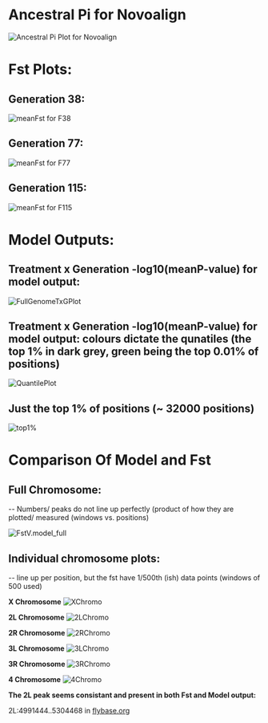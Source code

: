 # Ancestral Pi for Novoalign

![Ancestral Pi Plot for Novoalign](https://github.com/PaulKnoops/episodicSequenceData/blob/master/Analysis_after_sync_2018_plots/Ancestral_Pi.png)

# Fst Plots:
## Generation 38:
![meanFst for F38](https://github.com/PaulKnoops/episodicSequenceData/blob/master/Analysis_after_sync_2018_plots/F38_meanFstPlot.png)

## Generation 77: 
![meanFst for F77](https://github.com/PaulKnoops/episodicSequenceData/blob/master/Analysis_after_sync_2018_plots/F77_meanFstPlot.png)

## Generation 115: 
![meanFst for F115](https://github.com/PaulKnoops/episodicSequenceData/blob/master/Analysis_after_sync_2018_plots/F115_meanFstPlot.png)


# Model Outputs:

## Treatment x Generation -log10(meanP-value) for model output: 
![FullGenomeTxGPlot](https://github.com/PaulKnoops/episodicSequenceData/blob/master/Analysis_after_sync_2018_plots/CHROMO_meanP.png)

## Treatment x Generation -log10(meanP-value) for model output: colours dictate the qunatiles (the top 1% in dark grey, green being the top 0.01% of positions)
![QuantilePlot](https://github.com/PaulKnoops/episodicSequenceData/blob/master/Analysis_after_sync_2018_plots/CHROMOs_Qunatiles_D1.png)

## Just the top 1% of positions (~ 32000 positions)
![top1%](https://github.com/PaulKnoops/episodicSequenceData/blob/master/Analysis_after_sync_2018_plots/model_top1percent.png)



# Comparison Of Model and Fst

## Full Chromosome:

 -- Numbers/ peaks do not line up perfectly (product of how they are plotted/ measured (windows vs. positions)
 
![FstV.model_full](https://github.com/PaulKnoops/episodicSequenceData/blob/master/Analysis_after_sync_2018_plots/log10p_fst_comboFUll.png)

## Individual chromosome plots:
  
  -- line up per position, but the fst have 1/500th (ish) data points (windows of 500 used)
 
**X Chromosome**
![XChromo](https://github.com/PaulKnoops/episodicSequenceData/blob/master/Analysis_after_sync_2018_plots/fst_pvalue_X.png)

**2L Chromosome**
![2LChromo](https://github.com/PaulKnoops/episodicSequenceData/blob/master/Analysis_after_sync_2018_plots/fst_pvalue_2L.png)

**2R Chromosome**
![2RChromo](https://github.com/PaulKnoops/episodicSequenceData/blob/master/Analysis_after_sync_2018_plots/fst_pvalue_2R.png)

**3L Chromosome**
![3LChromo](https://github.com/PaulKnoops/episodicSequenceData/blob/master/Analysis_after_sync_2018_plots/fst_pvalue_3L.png)

**3R Chromosome**
![3RChromo](https://github.com/PaulKnoops/episodicSequenceData/blob/master/Analysis_after_sync_2018_plots/fst_pvalue_3R.png)

**4 Chromosome**
![4Chromo](https://github.com/PaulKnoops/episodicSequenceData/blob/master/Analysis_after_sync_2018_plots/fst_pvalue_4.png)


**The 2L peak seems consistant and present in both Fst and Model output:**

2L:4991444..5304468 in [flybase.org](http://flybase.org/cgi-bin/gbrowse2/dmel/?id=8a57f1c89e508abfc4b4a39afdac905e&snapname=snap_-onDblclick&snapcode=bcfe8ef3c884aad6ffaaecd5b8d853e5&source=dmel)




